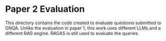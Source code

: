 # Paper 2 Evaluation


This directory contains the code created to evaluate questions submitted to GNQA.
Unlike the evaluation in paper 1, this work uses different LLMs and a different RAG engine.
RAGAS is still used to evaluate the queries.
